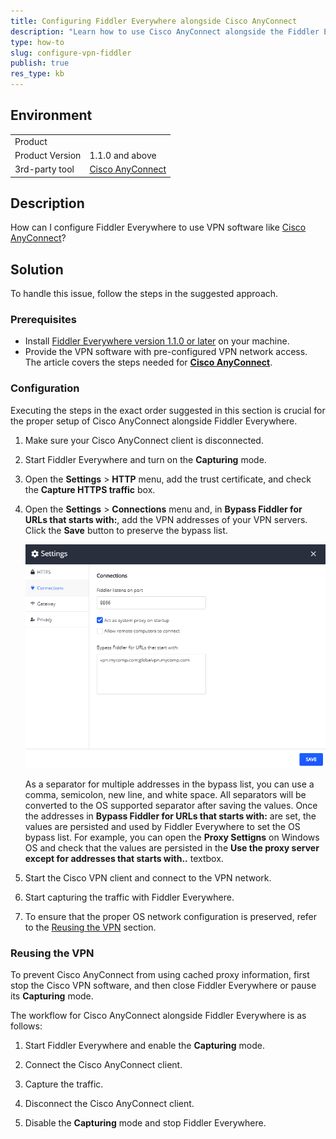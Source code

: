 ```yaml
---
title: Configuring Fiddler Everywhere alongside Cisco AnyConnect
description: "Learn how to use Cisco AnyConnect alongside the Fiddler Everywhere web-debugging client."
type: how-to
slug: configure-vpn-fiddler
publish: true
res_type: kb
---
```


## Environment

|   |   |
|---|---|
| Product   |
| Product Version | 1.1.0 and above  |
| 3rd-party tool| [Cisco AnyConnect](https://www.cisco.com/c/en/us/products/security/anyconnect-secure-mobility-client/index.html) |

## Description

How can I configure Fiddler Everywhere to use VPN software like [Cisco AnyConnect](https://www.cisco.com/c/en/us/products/security/anyconnect-secure-mobility-client/index.html)?

## Solution

To handle this issue, follow the steps in the suggested approach.

### Prerequisites

- Install [Fiddler Everywhere version 1.1.0 or later](https://www.telerik.com/download/fiddler-everywhere) on your machine.
- Provide the VPN software with pre-configured VPN network access. The article covers the steps needed for [**Cisco AnyConnect**](https://www.cisco.com/c/en/us/products/security/anyconnect-secure-mobility-client/index.html).

### Configuration

Executing the steps in the exact order suggested in this section is crucial for the proper setup of Cisco AnyConnect alongside Fiddler Everywhere.

1. Make sure your Cisco AnyConnect client is disconnected.

2. Start Fiddler Everywhere and turn on the **Capturing** mode.

3. Open the **Settings** > **HTTP** menu, add the trust certificate, and check the **Capture HTTPS traffic** box.

4. Open the **Settings** > **Connections** menu and, in **Bypass Fiddler for URLs that starts with:**, add the VPN addresses of your VPN servers. Click the **Save** button to preserve the bypass list.

    ![Bypassing VPN addresses](../images/kb/vpn/vpn-cisco-bypass.png)

    As a separator for multiple addresses in the bypass list, you can use a comma, semicolon, new line, and white space. All separators will be converted to the OS supported separator after saving the values. Once the addresses in **Bypass Fiddler for URLs that starts with:** are set, the values are persisted and used by Fiddler Everywhere to set the OS bypass list. For example, you can open the **Proxy Settigns** on Windows OS and check that the values are persisted in the **Use the proxy server except for addresses that starts with..** textbox.

5. Start the Cisco VPN client and connect to the VPN network.

6. Start capturing the traffic with Fiddler Everywhere.

7. To ensure that the proper OS network configuration is preserved, refer to the [Reusing the VPN](#reusing-the-vpn) section.

### Reusing the VPN

To prevent Cisco AnyConnect from using cached proxy information, first stop the Cisco VPN software, and then close Fiddler Everywhere or pause its **Capturing** mode.

The workflow for Cisco AnyConnect alongside Fiddler Everywhere is as follows:

1. Start Fiddler Everywhere and enable the **Capturing** mode.

2. Connect the Cisco AnyConnect client.

3. Capture the traffic.

4. Disconnect the Cisco AnyConnect client.

5. Disable the **Capturing** mode and stop Fiddler Everywhere.
